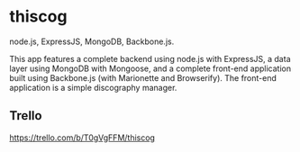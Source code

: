 # thiscog

node.js, ExpressJS, MongoDB, Backbone.js.

This app features a complete backend using node.js with ExpressJS, a data layer using MongoDB with Mongoose, and a complete front-end application built using Backbone.js (with Marionette and Browserify). The front-end application is a simple discography manager.

## Trello
https://trello.com/b/T0gVgFFM/thiscog